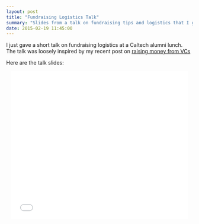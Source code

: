 ```yaml
---
layout: post
title: "Fundraising Logistics Talk"
summary: "Slides from a talk on fundraising tips and logistics that I gave to Caltech alumni."
date: 2015-02-19 11:45:00
---
```

I just gave a short talk on fundraising logistics at a Caltech alumni lunch. The talk was loosely inspired by my recent post on <a href="http://codingvc.com/ten-tips-for-raising-money-from-vcs/">raising money from VCs</a>

Here are the talk slides:

<center>
  <iframe src="//www.slideshare.net/slideshow/embed_code/44893207" width="476" height="400" frameborder="0" marginwidth="0" marginheight="0" scrolling="no"></iframe>
</center>